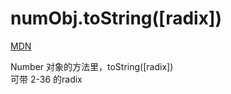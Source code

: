 # numObj.toString([radix])

[MDN](https://developer.mozilla.org/zh-CN/docs/Web/JavaScript/Reference/Global_Objects/Number/toString)

Number 对象的方法里，toString([radix]) <br>
可带 2-36 的radix <br>
